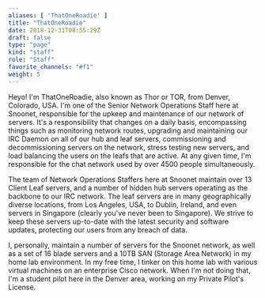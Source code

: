 ```yaml
---
aliases: [ 'ThatOneRoadie' ]
title: "ThatOneRoadie"
date: 2018-12-31T08:55:29Z
draft: false
type: "page"
kind: "staff"
role: "Staff"
favorite_channels: "#f1"
weight: 5
---
```


Heyo! I'm ThatOneRoadie, also known as Thor or TOR, from Denver, Colorado, USA. I'm one of the Senior Network Operations Staff here at Snoonet, responsible for the upkeep and maintenance of our network of servers. It's a responsibility that changes on a daily basis, encompassing things such as monitoring network routes, upgrading and maintaining our IRC Daemon on all of our hub and leaf servers, commissioning and decommissioning servers on the network, stress testing new servers, and load balancing the users on the leafs that are active. At any given time, I'm responsible for the chat network used by over 4500 people simultaneously.

The team of Network Operations Staffers here at Snoonet maintain over 13 Client Leaf servers, and a number of hidden hub servers operating as the backbone to our IRC network. The leaf servers are in many geographically diverse locations, from Los Angeles, USA, to Dublin, Ireland, and even servers in Singapore (clearly you've never been to Singapore). We strive to keep these servers up-to-date with the latest security and software updates, protecting our users from any breach of data.

I, personally, maintain a number of servers for the Snoonet network, as well as a set of 16 blade servers and a 10TB SAN (Storage Area Network) in my home lab environment. In my free time, I tinker on this home lab with various virtual machines on an enterprise Cisco network. When I'm not doing that, I'm a student pilot here in the Denver area, working on my Private Pilot's License.
